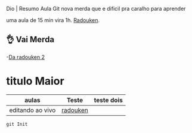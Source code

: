  Dio | Resumo Aula Git nova merda que e dificil pra caralho para aprender

uma aula de 15 min vira 1h.
[Radouken](https://www.youtube.com/watch?v=y1x6dUofnl8&ab_channel=Irm%C3%A3osPiologo).

 ## 👌 Vai Merda
 -[Da radouken 2](https://www.youtube.com/watch?v=y1x6dUofnl8&ab_channel=Irm%C3%A3osPiologo)

 # titulo Maior

 | aulas | Teste | teste dois |
 |-------|-------|------------|
 | editando ao vivo | [radouken](https://www.youtube.com/watch?v=y1x6dUofnl8&ab_channel=Irm%C3%A3osPiologo)

 ````
 git Init
 ``````
